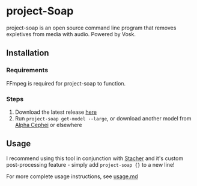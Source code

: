 # project-Soap

project-soap is an open source command line program that removes expletives from media with audio. Powered by Vosk.

## Installation

### Requirements

FFmpeg is required for project-soap to function.

### Steps

1. Download the latest release [here](https://github.com/lightningpwr28/project-soap/releases)
2. Run ``project-soap get-model --large``, or download another model from [Alpha Cephei](https://alphacephei.com/vosk/models) or elsewhere

## Usage
I recommend using this tool in conjunction with [Stacher](https://stacher.io/) and it's custom post-processing feature - simply add ``project-soap {}`` to a new line!

For more complete usage instructions, see [usage.md](https://github.com/lightningpwr28/project-soap/blob/master/usage.md)